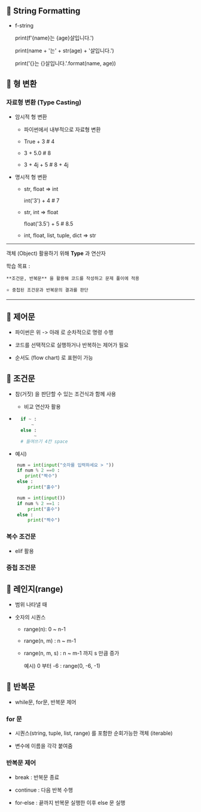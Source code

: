 
## 🎈 String Formatting

- f-string
    
    print(f'{name}는 {age}살입니다.')

    print(name + '는' + str(age) + '살입니다.')

    print('{}는 {}살입니다.'.format(name, age))

## 🎈 형 변환

### 자료형 변환 (Type Casting)

- 암시적 형 변환
    
    - 파이썬에서 내부적으로 자료형 변환

    - True + 3  # 4

    - 3 + 5.0  # 8

    - 3 + 4j + 5  # 8 + 4j

- 명시적 형 변환

    - str, float => int
        
        int('3') + 4  # 7
    
    - str, int => float

        float('3.5') + 5  # 8.5
    
    - int, float, list, tuple, dict => str

---

객체 (Object) 활용하기 위해 **Type** 과 연산자

학습 목표 :  
    
    **조건문, 반복문** 을 활용해 코드를 작성하고 문제 풀이에 적용

    ⭐ 중첩된 조건문과 반복문의 결과를 판단

---

## 🎈 제어문

- 파이썬은 위 -> 아래 로 순차적으로 명령 수행

- 코드를 선택적으로 실행하거나 반복하는 제어가 필요

- 순서도 (flow chart) 로 표현이 가능

## 🎈 조건문

- 참(거짓) 을 판단할 수 있는 조건식과 함께 사용
    
    - 비교 연산자 활용

- ``` python
    if ~ :
        ~
    else :
         ~
    # 들여쓰기 4칸 space

- 예시) 
```python
    num = int(input("숫자를 입력하세요 > "))
    if num % 2 ==0 :
       print("짝수")
    else :
        print("홀수")
```
```python
    num = int(input())
    if num % 2 ==1 :
        print("홀수")
    else :
        print("짝수")
```

### 복수 조건문

- elif 활용

### 중첩 조건문

## 🎈 레인지(range)

- 범위 나타낼 때

- 숫자의 시퀀스
    
    - range(n): 0 ~ n-1 

    - range(n, m) : n ~ m-1

    - range(n, m, s) : n ~ m-1 까지 s 만큼 증가

        예시) 0 부터 -6 : range(0, -6, -1)

## 🎈 반복문

- while문, for문, 반복문 제어

### for 문

- 시퀀스(string, tuple, list, range) 를 포함한 순회가능한 객체 (iterable)

- 변수에 이름을 각각 붙여줌

### 반복문 제어

- break : 반복문 종료

- continue : 다음 반복 수행

- for-else : 끝까지 반복문 실행한 이후 else 문 실행
